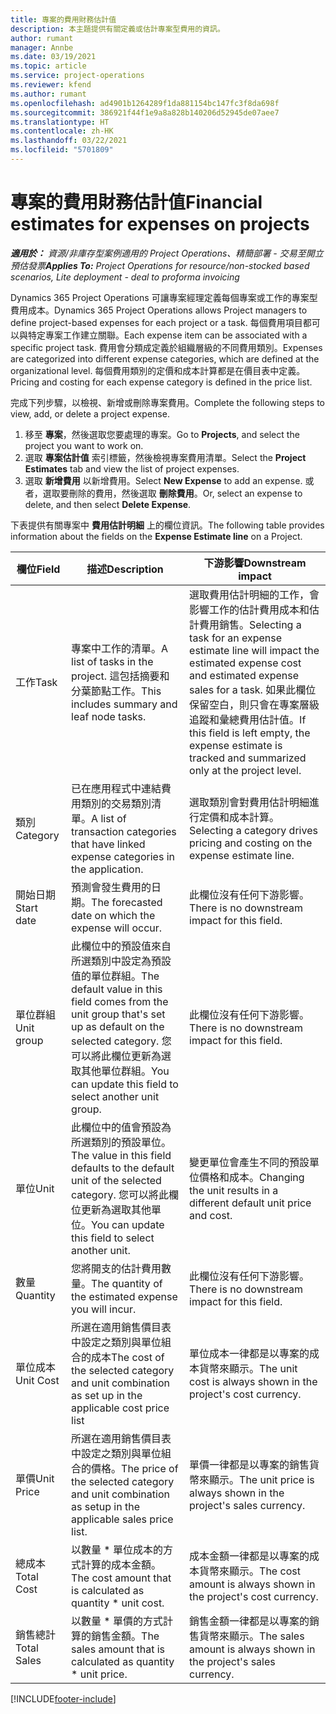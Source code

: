 ```yaml
---
title: 專案的費用財務估計值
description: 本主題提供有關定義或估計專案型費用的資訊。
author: rumant
manager: Annbe
ms.date: 03/19/2021
ms.topic: article
ms.service: project-operations
ms.reviewer: kfend
ms.author: rumant
ms.openlocfilehash: ad4901b1264289f1da881154bc147fc3f8da698f
ms.sourcegitcommit: 386921f44f1e9a8a828b140206d52945de07aee7
ms.translationtype: HT
ms.contentlocale: zh-HK
ms.lasthandoff: 03/22/2021
ms.locfileid: "5701809"
---
```

# <a name="financial-estimates-for-expenses-on-projects"></a><span data-ttu-id="34b92-103">專案的費用財務估計值</span><span class="sxs-lookup"><span data-stu-id="34b92-103">Financial estimates for expenses on projects</span></span>
<span data-ttu-id="34b92-104">_**適用於：** 資源/非庫存型案例適用的 Project Operations、精簡部署 - 交易至開立預估發票_</span><span class="sxs-lookup"><span data-stu-id="34b92-104">_**Applies To:** Project Operations for resource/non-stocked based scenarios, Lite deployment - deal to proforma invoicing_</span></span>

<span data-ttu-id="34b92-105">Dynamics 365 Project Operations 可讓專案經理定義每個專案或工作的專案型費用成本。</span><span class="sxs-lookup"><span data-stu-id="34b92-105">Dynamics 365 Project Operations allows Project managers to define project-based expenses for each project or a task.</span></span> <span data-ttu-id="34b92-106">每個費用項目都可以與特定專案工作建立關聯。</span><span class="sxs-lookup"><span data-stu-id="34b92-106">Each expense item can be associated with a specific project task.</span></span> <span data-ttu-id="34b92-107">費用會分類成定義於組織層級的不同費用類別。</span><span class="sxs-lookup"><span data-stu-id="34b92-107">Expenses are categorized into different expense categories, which are defined at the organizational level.</span></span> <span data-ttu-id="34b92-108">每個費用類別的定價和成本計算都是在價目表中定義。</span><span class="sxs-lookup"><span data-stu-id="34b92-108">Pricing and costing for each expense category is defined in the price list.</span></span> 

<span data-ttu-id="34b92-109">完成下列步驟，以檢視、新增或刪除專案費用。</span><span class="sxs-lookup"><span data-stu-id="34b92-109">Complete the following steps to view, add, or delete a project expense.</span></span>

1. <span data-ttu-id="34b92-110">移至 **專案**，然後選取您要處理的專案。</span><span class="sxs-lookup"><span data-stu-id="34b92-110">Go to **Projects**, and select the project you want to work on.</span></span>
2. <span data-ttu-id="34b92-111">選取 **專案估計值** 索引標籤，然後檢視專案費用清單。</span><span class="sxs-lookup"><span data-stu-id="34b92-111">Select the **Project Estimates** tab and view the list of project expenses.</span></span>
3. <span data-ttu-id="34b92-112">選取 **新增費用** 以新增費用。</span><span class="sxs-lookup"><span data-stu-id="34b92-112">Select **New Expense** to add an expense.</span></span> <span data-ttu-id="34b92-113">或者，選取要刪除的費用，然後選取 **刪除費用**。</span><span class="sxs-lookup"><span data-stu-id="34b92-113">Or, select an expense to delete, and then select **Delete Expense**.</span></span>

<span data-ttu-id="34b92-114">下表提供有關專案中 **費用估計明細** 上的欄位資訊。</span><span class="sxs-lookup"><span data-stu-id="34b92-114">The following table provides information about the fields on the **Expense Estimate line** on a Project.</span></span> 

| <span data-ttu-id="34b92-115">**欄位**</span><span class="sxs-lookup"><span data-stu-id="34b92-115">**Field**</span></span> | <span data-ttu-id="34b92-116">**描述**</span><span class="sxs-lookup"><span data-stu-id="34b92-116">**Description**</span></span> | <span data-ttu-id="34b92-117">**下游影響**</span><span class="sxs-lookup"><span data-stu-id="34b92-117">**Downstream impact**</span></span> |
| --- | --- | --- |
| <span data-ttu-id="34b92-118">工作​​</span><span class="sxs-lookup"><span data-stu-id="34b92-118">Task</span></span> | <span data-ttu-id="34b92-119">專案中工作的清單。</span><span class="sxs-lookup"><span data-stu-id="34b92-119">A list of tasks in the project.</span></span> <span data-ttu-id="34b92-120">這包括摘要和分葉節點工作。</span><span class="sxs-lookup"><span data-stu-id="34b92-120">This includes summary and leaf node tasks.</span></span> | <span data-ttu-id="34b92-121">選取費用估計明細的工作，會影響工作的估計費用成本和估計費用銷售。</span><span class="sxs-lookup"><span data-stu-id="34b92-121">Selecting a task for an expense estimate line will impact the estimated expense cost and estimated expense sales for a task.</span></span> <span data-ttu-id="34b92-122">如果此欄位保留空白，則只會在專案層級追蹤和彙總費用估計值。</span><span class="sxs-lookup"><span data-stu-id="34b92-122">If this field is left empty, the expense estimate is tracked and summarized only at the project level.</span></span> |
| <span data-ttu-id="34b92-123">類別</span><span class="sxs-lookup"><span data-stu-id="34b92-123">Category</span></span> | <span data-ttu-id="34b92-124">已在應用程式中連結費用類別的交易類別清單。</span><span class="sxs-lookup"><span data-stu-id="34b92-124">A list of transaction categories that have linked expense categories in the application.</span></span> | <span data-ttu-id="34b92-125">選取類別會對費用估計明細進行定價和成本計算。</span><span class="sxs-lookup"><span data-stu-id="34b92-125">Selecting a category drives pricing and costing on the expense estimate line.</span></span> |
| <span data-ttu-id="34b92-126">開始日期</span><span class="sxs-lookup"><span data-stu-id="34b92-126">Start date</span></span> | <span data-ttu-id="34b92-127">預測會發生費用的日期。</span><span class="sxs-lookup"><span data-stu-id="34b92-127">The forecasted date on which the expense will occur.</span></span> | <span data-ttu-id="34b92-128">此欄位沒有任何下游影響。</span><span class="sxs-lookup"><span data-stu-id="34b92-128">There is no downstream impact for this field.</span></span> |
| <span data-ttu-id="34b92-129">單位群組</span><span class="sxs-lookup"><span data-stu-id="34b92-129">Unit group</span></span> | <span data-ttu-id="34b92-130">此欄位中的預設值來自所選類別中設定為預設值的單位群組。</span><span class="sxs-lookup"><span data-stu-id="34b92-130">The default value in this field comes from the unit group that's set up as default on the selected category.</span></span> <span data-ttu-id="34b92-131">您可以將此欄位更新為選取其他單位群組。</span><span class="sxs-lookup"><span data-stu-id="34b92-131">You can update this field to select another unit group.</span></span> | <span data-ttu-id="34b92-132">此欄位沒有任何下游影響。</span><span class="sxs-lookup"><span data-stu-id="34b92-132">There is no downstream impact for this field.</span></span> |
| <span data-ttu-id="34b92-133">單位</span><span class="sxs-lookup"><span data-stu-id="34b92-133">Unit</span></span> | <span data-ttu-id="34b92-134">此欄位中的值會預設為所選類別的預設單位。</span><span class="sxs-lookup"><span data-stu-id="34b92-134">The value in this field defaults to the default unit of the selected category.</span></span> <span data-ttu-id="34b92-135">您可以將此欄位更新為選取其他單位。</span><span class="sxs-lookup"><span data-stu-id="34b92-135">You can update this field to select another unit.</span></span> | <span data-ttu-id="34b92-136">變更單位會產生不同的預設單位價格和成本。</span><span class="sxs-lookup"><span data-stu-id="34b92-136">Changing the unit results in a different default unit price and cost.</span></span> |
| <span data-ttu-id="34b92-137">數量</span><span class="sxs-lookup"><span data-stu-id="34b92-137">Quantity</span></span> | <span data-ttu-id="34b92-138">您將開支的估計費用數量。</span><span class="sxs-lookup"><span data-stu-id="34b92-138">The quantity of the estimated expense you will incur.</span></span> | <span data-ttu-id="34b92-139">此欄位沒有任何下游影響。</span><span class="sxs-lookup"><span data-stu-id="34b92-139">There is no downstream impact for this field.</span></span> |
| <span data-ttu-id="34b92-140">單位成本</span><span class="sxs-lookup"><span data-stu-id="34b92-140">Unit Cost</span></span> | <span data-ttu-id="34b92-141">所選在適用銷售價目表中設定之類別與單位組合的成本</span><span class="sxs-lookup"><span data-stu-id="34b92-141">The cost of the selected category and unit combination as set up in the applicable cost price list</span></span> | <span data-ttu-id="34b92-142">單位成本一律都是以專案的成本貨幣來顯示。</span><span class="sxs-lookup"><span data-stu-id="34b92-142">The unit cost is always shown in the project's cost currency.</span></span> |
| <span data-ttu-id="34b92-143">單價</span><span class="sxs-lookup"><span data-stu-id="34b92-143">Unit Price</span></span> | <span data-ttu-id="34b92-144">所選在適用銷售價目表中設定之類別與單位組合的價格。</span><span class="sxs-lookup"><span data-stu-id="34b92-144">The price of the selected category and unit combination as setup in the applicable sales price list.</span></span> | <span data-ttu-id="34b92-145">單價一律都是以專案的銷售貨幣來顯示。</span><span class="sxs-lookup"><span data-stu-id="34b92-145">The unit price is always shown in the project's sales currency.</span></span> |
| <span data-ttu-id="34b92-146">總成本</span><span class="sxs-lookup"><span data-stu-id="34b92-146">Total Cost</span></span> | <span data-ttu-id="34b92-147">以數量 \* 單位成本的方式計算的成本金額。</span><span class="sxs-lookup"><span data-stu-id="34b92-147">The cost amount that is calculated as quantity \* unit cost.</span></span>| <span data-ttu-id="34b92-148">成本金額一律都是以專案的成本貨幣來顯示。</span><span class="sxs-lookup"><span data-stu-id="34b92-148">The cost amount is always shown in the project's cost currency.</span></span> |
| <span data-ttu-id="34b92-149">銷售總計</span><span class="sxs-lookup"><span data-stu-id="34b92-149">Total Sales</span></span> | <span data-ttu-id="34b92-150">以數量 \* 單價的方式計算的銷售金額。</span><span class="sxs-lookup"><span data-stu-id="34b92-150">The sales amount that is calculated as quantity \* unit price.</span></span> | <span data-ttu-id="34b92-151">銷售金額一律都是以專案的銷售貨幣來顯示。</span><span class="sxs-lookup"><span data-stu-id="34b92-151">The sales amount is always shown in the project's sales currency.</span></span> |


[!INCLUDE[footer-include](../includes/footer-banner.md)]
